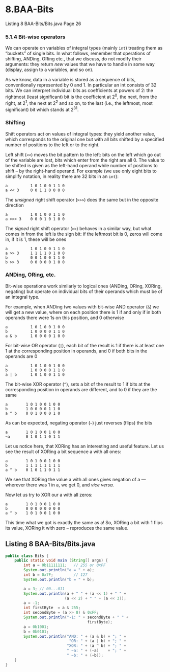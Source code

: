 # 8.BAA-Bits
Listing 8 BAA-Bits/Bits.java Page 26

### 5.1.4 Bit-wise operators

We can operate on variables of integral types (mainly `int`) treating them as “buckets” of single bits. In what follows, remember that operations of shifting, ANDing, ORing etc., that we discuss, do not modify their arguments: they return _new_ values that we have to handle in some way (display, assign to a variables, and so on).

As we know, data in a variable is stored as a sequence of bits, conventionally represented by 0 and 1. In particular an int consists of 32 bits. We can interpret individual bits as coefficients at powers of 2: the rightmost (least significant) bit is the coefficient at 2<sup>0</sup>, the next, from the right, at 2<sup>1</sup>, the next at 2<sup>2</sup> and so on, to the last (i.e., the leftmost, most significant) bit which stands at 2<sup>31</sup>.

### Shifting
Shift operators act on values of integral types: they yield another value, which corresponds to the original one but with all bits shifted by a specified number of positions to the left or to the right.

Left shift (`<<`) moves the bit pattern to the left: bits on the left which go out of the variable are lost, bits which enter from the right are all 0. The value to be shifted is given as the left-hand operand while number of positions to shift – by the right-hand operand. For example (we use only eight bits to simplify notation, in reality there are 32 bits in an `int`):

```
a          1 0 1 0 0 1 1 0
a << 3     0 0 1 1 0 0 0 0
```

The _unsigned_ right shift operator (`>>>`) does the same but in the opposite direction

```
a          1 0 1 0 0 1 1 0
a >>> 3    0 0 0 1 0 1 0 0
```

The _signed_ right shift operator (`>>`) behaves in a similar way, but what comes in from the left is the sign bit: if the leftmost bit is 0, zeros will come in, if it is 1, these will be ones

```
a          1 0 1 0 0 1 1 0
a >> 3     1 1 1 1 0 1 0 0
b          0 0 1 0 0 1 1 0
b >> 3     0 0 0 0 0 1 0 0
```

### ANDing, ORing, etc.
Bit-wise operations work similarly to logical ones (ANDing, ORing, XORing, negating) but operate on individual bits of their operands which must be of an integral type.

For example, when ANDing two values with bit-wise AND operator (`&`) we will get a new value, where on each position there is 1 if and only if in both operands there were 1s on this position, and 0 otherwise

```
a          1 0 1 0 0 1 0 0
b          1 0 0 0 0 1 1 0
a & b      1 0 0 0 0 1 0 0
```

For bit-wise OR operator (`|`), each bit of the result is 1 if there is at least one 1 at the corresponding position in operands, and 0 if both bits in the operands are 0

```
a          1 0 1 0 0 1 0 0
b          1 0 0 0 0 1 1 0
a | b      1 0 1 0 0 1 1 0
```

The bit-wise XOR operator (`^`), sets a bit of the result to 1 if bits at the corresponding position in operands are different, and to 0 if they are the same

```
a        1 0 1 0 0 1 0 0
b        1 0 0 0 0 1 1 0
a ^ b    0 0 1 0 0 0 1 0
```

As can be expected, negating operator (`~`) just reverses (flips) the bits

```
a        1 0 1 0 0 1 0 0
~a       0 1 0 1 1 0 1 1
```

Let us notice here, that XORing has an interesting and useful feature. Let us see the result of XORing a bit sequence a with all ones:

```
a        1 0 1 0 0 1 0 0
b        1 1 1 1 1 1 1 1
a ^ b    0 1 0 1 1 0 1 1
```

We see that XORing the value a with all ones gives negation of a — wherever there was 1 in a, we get 0, and _vice versa._

Now let us try to XOR our a with all zeros:

```
a        1 0 1 0 0 1 0 0
b        0 0 0 0 0 0 0 0
a ^ b    1 0 1 0 0 1 0 0
```

This time what we got is exactly the same as a! So, XORing a bit with 1 flips its value, XORing it with zero – reproduces the same value.

## Listing 8 BAA-Bits/Bits.java

```java
public class Bits {
    public static void main (String[] args) {
        int a = 0b11111111;   // 255 or 0xFF
        System.out.println("a = " + a);
        int b = 0x7F;         // 127
        System.out.println("b = " + b);

        a = 3; // 00...011
        System.out.println(a + " " + (a << 1) + " " +
                          (a << 2) + " " + (a << 3));
        a = -1;
        int firstByte  = a & 255;
        int secondByte = (a >> 8) & 0xFF;
        System.out.println("-1: " + secondByte + " " +
                                    firstByte);
        a = 0b1001;
        b = 0b0101;
        System.out.println("AND: " + (a & b) + "; " +
                            "OR: " + (a | b) + "; " +
                           "XOR: " + (a ^ b) + "; " +
                           " ~a: " + (~a)    + "; " +
                           " ~b: " + (~b));
    }
}
```
